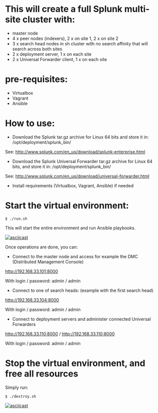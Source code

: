 # This will create a full Splunk multi-site cluster with:

- master node
- 4 x peer nodes (indexers), 2 x on site 1, 2 x on site 2 
- 3 x search head nodes in sh cluster with no search affinity that will search across both sites
- 2 x deployment server, 1 x on each site
- 2 x Universal Forwarder client, 1 x on each site

# pre-requisites:

- Virtualbox
- Vagrant
- Ansible

# How to use:

* Download the Splunk tar.gz archive for Linux 64 bits and store it in: /opt/deployment/splunk_bin/

See: http://www.splunk.com/en_us/download/splunk-enterprise.html

* Download the Splunk Universal Forwarder tar.gz archive for Linux 64 bits, and store it in: /opt/deployment/splunk_bin/

See: http://www.splunk.com/en_us/download/universal-forwarder.html

* Install requirements (Virtualbox, Vagrant, Ansible) if needed

# Start the virtual environment:

`$ ./run.sh`

This will start the entire environment and run Ansible playbooks.

[![asciicast](https://asciinema.org/a/80m4mjxm65ig5sf9j9vm3c5mj.png)](https://asciinema.org/a/80m4mjxm65ig5sf9j9vm3c5mj?speed=15)

Once operations are done, you can:

* Connect to the master node and access for example the DMC (Distributed Management Console)

http://192.168.33.101:8000

With login / password: admin / admin

* Connect to one of search heads: (example with the first search head)

http://192.168.33.104:8000

With login / password: admin / admin

* Connect to deployment servers and administer connected Universal Forwarders

http://192.168.33.110:8000 / http://192.168.33.110:8000

With login / password: admin / admin

# Stop the virtual environment, and free all resources

Simply run:

`$ ./destroy.sh`

[![asciicast](https://asciinema.org/a/77wkadwlng00hfjyeuracd0q5.png)](https://asciinema.org/a/77wkadwlng00hfjyeuracd0q5?speed=15)




